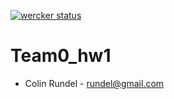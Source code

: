 [![wercker status](https://app.wercker.com/status/52b74b622074e082fe79c03ccbdaaf2e/s/master "wercker status")](https://app.wercker.com/project/byKey/52b74b622074e082fe79c03ccbdaaf2e)

# Team0_hw1

* Colin Rundel - rundel@gmail.com